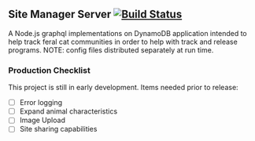 ## Site Manager Server [![Build Status](https://travis-ci.com/keecoo/site-manager-server.svg?branch=master)](https://travis-ci.com/keecoo/site-manager-server)

A Node.js graphql implementations on DynamoDB application intended to help track feral cat communities in order to help with track and release programs. NOTE: config files distributed separately at run time.

### Production Checklist

This project is still in early development. Items needed prior to release:

- [ ] Error logging
- [ ] Expand animal characteristics
- [ ] Image Upload
- [ ] Site sharing capabilities

